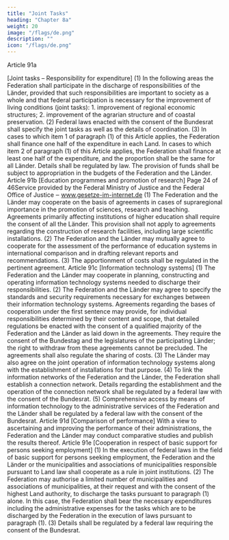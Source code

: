 ```yaml
---
title: "Joint Tasks"
heading: "Chapter 8a"
weight: 20
image: "/flags/de.png"
description: ""
icon: "/flags/de.png"
---
```




Article 91a

[Joint tasks – Responsibility for expenditure]
(1) In the following areas the Federation shall participate in the discharge of responsibilities of the
Länder, provided that such responsibilities are important to society as a whole and that federal
participation is necessary for the improvement of living conditions (joint tasks):
1.
improvement of regional economic structures;
2.
improvement of the agrarian structure and of coastal preservation.
(2) Federal laws enacted with the consent of the Bundesrat shall specify the joint tasks as well as the
details of coordination.
(3) In cases to which item 1 of paragraph (1) of this Article applies, the Federation shall finance one
half of the expenditure in each Land. In cases to which item 2 of paragraph (1) of this Article applies,
the Federation shall finance at least one half of the expenditure, and the proportion shall be the same
for all Länder. Details shall be regulated by law. The provision of funds shall be subject to
appropriation in the budgets of the Federation and the Länder.
Article 91b
[Education programmes and promotion of research]
Page 24 of 46Service provided by the Federal Ministry of Justice
and the Federal Office of Justice ‒ www.gesetze-im-internet.de
(1) The Federation and the Länder may cooperate on the basis of agreements in cases of
supraregional importance in the promotion of sciences, research and teaching. Agreements primarily
affecting institutions of higher education shall require the consent of all the Länder. This provision shall
not apply to agreements regarding the construction of research facilities, including large scientific
installations.
(2) The Federation and the Länder may mutually agree to cooperate for the assessment of the
performance of education systems in international comparison and in drafting relevant reports and
recommendations.
(3) The apportionment of costs shall be regulated in the pertinent agreement.
Article 91c
[Information technology systems]
(1) The Federation and the Länder may cooperate in planning, constructing and operating information
technology systems needed to discharge their responsibilities.
(2) The Federation and the Länder may agree to specify the standards and security requirements
necessary for exchanges between their information technology systems. Agreements regarding the
bases of cooperation under the first sentence may provide, for individual responsibilities determined
by their content and scope, that detailed regulations be enacted with the consent of a qualified
majority of the Federation and the Länder as laid down in the agreements. They require the consent of
the Bundestag and the legislatures of the participating Länder; the right to withdraw from these
agreements cannot be precluded. The agreements shall also regulate the sharing of costs.
(3) The Länder may also agree on the joint operation of information technology systems along with the
establishment of installations for that purpose.
(4) To link the information networks of the Federation and the Länder, the Federation shall establish a
connection network. Details regarding the establishment and the operation of the connection network
shall be regulated by a federal law with the consent of the Bundesrat.
(5) Comprehensive access by means of information technology to the administrative services of the
Federation and the Länder shall be regulated by a federal law with the consent of the Bundesrat.
Article 91d
[Comparison of performance]
With a view to ascertaining and improving the performance of their administrations, the Federation and
the Länder may conduct comparative studies and publish the results thereof.
Article 91e
[Cooperation in respect of basic support for persons seeking employment]
(1) In the execution of federal laws in the field of basic support for persons seeking employment, the
Federation and the Länder or the municipalities and associations of municipalities responsible
pursuant to Land law shall cooperate as a rule in joint institutions.
(2) The Federation may authorise a limited number of municipalities and associations of municipalities,
at their request and with the consent of the highest Land authority, to discharge the tasks pursuant to
paragraph (1) alone. In this case, the Federation shall bear the necessary expenditures including the
administrative expenses for the tasks which are to be discharged by the Federation in the execution of
laws pursuant to paragraph (1).
(3) Details shall be regulated by a federal law requiring the consent of the Bundesrat.
